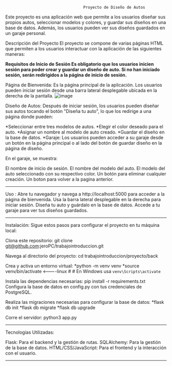                                       Proyecto de Diseño de Autos
                                      
Este proyecto es una aplicación web que permite a los usuarios diseñar sus propios autos, seleccionar modelos y colores, y guardar sus diseños en una base de datos. Además, los usuarios pueden ver sus diseños guardados en un garaje personal.

Descripción del Proyecto
El proyecto se compone de varias páginas HTML que permiten a los usuarios interactuar con la aplicación de las siguientes maneras:

**Requisitos de Inicio de Sesión
Es obligatorio que los usuarios inicien sesión para poder crear y guardar un diseño de auto. Si no han iniciado sesión, serán redirigidos a la página de inicio de sesión.**

Página de Bienvenida: Es la página principal de la aplicación. Los usuarios pueden iniciar sesión desde una barra lateral desplegable ubicada en la derecha de la pantalla.
![image](https://github.com/user-attachments/assets/52d2d270-2554-48bd-8327-0553592b6e5f)


Diseño de Autos: Después de iniciar sesión, los usuarios pueden diseñar sus autos tocando el botón "Diseña tu auto", lo que los redirige a una página donde pueden:

*Seleccionar entre tres modelos de autos.
*Elegir el color deseado para el auto.
*Asignar un nombre al modelo de auto creado.
*Guardar el diseño en la base de datos.
*Garaje: Los usuarios pueden acceder a su garaje desde un botón en la página principal o al lado del botón de guardar diseño en la    página de diseño. 

En el garaje, se muestra:

El nombre de inicio de sesión.
El nombre del modelo del auto.
El modelo del auto seleccionado con su respectivo color.
Un botón para eliminar cualquier creación.
Un boton para volver a la pagina anterior.

-----------------------------------------------------------------------------------------------------------------------------------------

Uso : 
Abre tu navegador y navega a http://localhost:5000 para acceder a la página de bienvenida.
Usa la barra lateral desplegable en la derecha para iniciar sesión.
Diseña tu auto y guárdalo en la base de datos.
Accede a tu garaje para ver tus diseños guardados.

-----------------------------------------------------------------------------------------------------------------------------------------

Instalación:
Sigue estos pasos para configurar el proyecto en tu máquina local:

Clona este repositorio: git clone git@github.com:jeroPC/trabajointroduccion.git

Navega al directorio del proyecto: cd trabajointroduccion/proyecto/back

Crea y activa un entorno virtual:
*python -m venv venv
*source venv/bin/activate <----linux #  # En Windows usa `venv\Scripts\activate`


Instala las dependencias necesarias:
pip install -r requirements.txt
Configura la base de datos en config.py con tus credenciales de PostgreSQL.

Realiza las migraciones necesarias para configurar la base de datos:
*flask db init
*flask db migrate
*flask db upgrade

Corre el servidor: python3 app.py

-----------------------------------------------------------------------------------------------------------------------------------------

Tecnologías Utilizadas:

Flask: Para el backend y la gestión de rutas.
SQLAlchemy: Para la gestión de la base de datos.
HTML/CSS/JavaScript: Para el frontend y la interacción con el usuario.

-----------------------------------------------------------------------------------------------------------------------------------------
